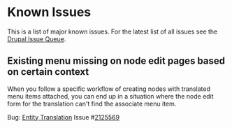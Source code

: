 # Known Issues

This is a list of major known issues. For the latest list of all issues see the
[Drupal Issue Queue][drupal-queue].

## Existing menu missing on node edit pages based on certain context

When you follow a specific workflow of creating nodes with translated menu items attached, you can end up in a situation where the node edit form for the translation can't find the associate menu item.

Bug: [Entity Translation][entity_translation] Issue #[2125569][known-issue-2125569]

<!-- Links Referenced -->

[drupal-queue]:                https://drupal.org/project/issues/wetkit?categories=All
[entity_translation]:          https://drupal.org/project/entity_translation
[uuid_features]:               https://drupal.org/project/uuid_features
[metatag]:                     https://drupal.org/project/metatag
[known-issue-2125569]:         https://drupal.org/node/2125569
[known-issue-2142299]:         https://drupal.org/node/2142299
[known-issue-7583827]:         https://drupal.org/node/7583827
